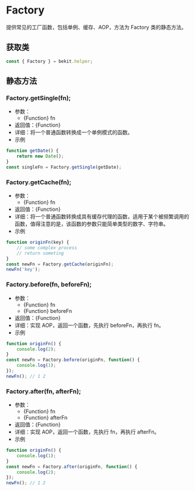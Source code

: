 # Factory
提供常见的工厂函数，包括单例、缓存、AOP，方法为 Factory 类的静态方法。

## 获取类
```javascript
const { Factory } = bekit.helper;
```

## 静态方法
### Factory.getSingle(fn);
- 参数：
  - {Function} fn
- 返回值：{Function}
- 详细：将一个普通函数转换成一个单例模式的函数。
- 示例
```javascript
function getDate() {
    return new Date();
}
const singleFn = Factory.getSingle(getDate);
```

### Factory.getCache(fn);
- 参数：
  - {Function} fn
- 返回值：{Function}
- 详细：将一个普通函数转换成具有缓存代理的函数，适用于某个被频繁调用的函数，值得注意的是，该函数的参数只能简单类型的数字、字符串。
- 示例
```javascript
function originFn(key) {
    // some complex process
    // return someting
}
const newFn = Factory.getCache(originFn);
newFn('key');
```

### Factory.before(fn, beforeFn);
- 参数：
  - {Function} fn
  - {Function} beforeFn
- 返回值：{Function}
- 详细：实现 AOP，返回一个函数，先执行 beforeFn，再执行 fn。
- 示例
```javascript
function originFn() {
    console.log(2);
}
const newFn = Factory.before(originFn, function() {
    console.log(1);
});
newFn(); // 1 2
```

### Factory.after(fn, afterFn);
- 参数：
  - {Function} fn
  - {Function} afterFn
- 返回值：{Function}
- 详细：实现 AOP，返回一个函数，先执行 fn，再执行 afterFn。
- 示例
```javascript
function originFn() {
    console.log(1);
}
const newFn = Factory.after(originFn, function() {
    console.log(2);
});
newFn(); // 1 2
```
